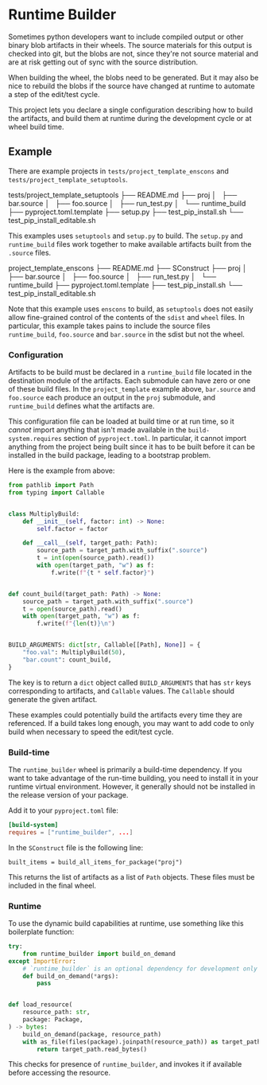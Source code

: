 # Runtime Builder

Sometimes python developers want to include compiled output or other binary blob artifacts in their wheels. The source materials for this output is checked into git, but the blobs are not, since they're not source material and are at risk getting out of sync with the source distribution.

When building the wheel, the blobs need to be generated. But it may also be nice to rebuild the blobs if the source have changed at runtime to automate a step of the edit/test cycle.

This project lets you declare a single configuration describing how to build the artifacts, and build them at runtime during the development cycle or at wheel build time.

## Example

There are example projects in `tests/project_template_enscons` and `tests/project_template_setuptools`.

tests/project_template_setuptools
├── README.md
├── proj
│   ├── bar.source
│   ├── foo.source
│   ├── run_test.py
│   └── runtime_build
├── pyproject.toml.template
├── setup.py
├── test_pip_install.sh
└── test_pip_install_editable.sh

This examples uses `setuptools` and `setup.py` to build. The `setup.py` and `runtime_build` files work together to make available artifacts built from the `.source` files.


project_template_enscons
├── README.md
├── SConstruct
├── proj
│   ├── bar.source
│   ├── foo.source
│   ├── run_test.py
│   └── runtime_build
├── pyproject.toml.template
├── test_pip_install.sh
└── test_pip_install_editable.sh

Note that this example uses `enscons` to build, as `setuptools` does not easily allow fine-grained control of the contents of the `sdist` and `wheel` files. In particular, this example takes pains to include the source files `runtime_build`, `foo.source` and `bar.source` in the sdist but not the wheel.


### Configuration

Artifacts to be build must be declared in a `runtime_build` file located in the destination module of the artifacts. Each submodule can have zero or one of these build files. In the `project_template` example above, `bar.source` and `foo.source` each produce an output in the `proj` submodule, and `runtime_build` defines what the artifacts are.

This configuration file can be loaded at build time or at run time, so it *cannot* import anything that isn't made available in the `build-system.requires` section of `pyproject.toml`. In particular, it cannot import anything from the project being built since it has to be built before it can be installed in the build package, leading to a bootstrap problem.

Here is the example from above:

```python
from pathlib import Path
from typing import Callable


class MultiplyBuild:
    def __init__(self, factor: int) -> None:
        self.factor = factor

    def __call__(self, target_path: Path):
        source_path = target_path.with_suffix(".source")
        t = int(open(source_path).read())
        with open(target_path, "w") as f:
            f.write(f"{t * self.factor}")


def count_build(target_path: Path) -> None:
    source_path = target_path.with_suffix(".source")
    t = open(source_path).read()
    with open(target_path, "w") as f:
        f.write(f"{len(t)}\n")


BUILD_ARGUMENTS: dict[str, Callable[[Path], None]] = {
    "foo.val": MultiplyBuild(50),
    "bar.count": count_build,
}
```

The key is to return a `dict` object called `BUILD_ARGUMENTS` that has `str` keys corresponding to artifacts, and `Callable` values. The `Callable` should generate the given artifact.

These examples could potentially build the artifacts every time they are referenced. If a build takes long enough, you may want to add code to only build when necessary to speed the edit/test cycle.

### Build-time

The `runtime_builder` wheel is primarily a build-time dependency. If you want to take advantage of the run-time building, you need to install it in your runtime virtual environment. However, it generally should not be installed in the release version of your package.

Add it to your `pyproject.toml` file:

```toml
[build-system]
requires = ["runtime_builder", ...]
```

In the `SConstruct` file is the following line:

`built_items = build_all_items_for_package("proj")`

This returns the list of artifacts as a list of `Path` objects. These files must be included in the final wheel.

### Runtime

To use the dynamic build capabilities at runtime, use something like this boilerplate function:

```python
try:
    from runtime_builder import build_on_demand
except ImportError:
    # `runtime_builder` is an optional dependency for development only
    def build_on_demand(*args):
        pass


def load_resource(
    resource_path: str,
    package: Package,
) -> bytes:
    build_on_demand(package, resource_path)
    with as_file(files(package).joinpath(resource_path)) as target_path:
        return target_path.read_bytes()
```

This checks for presence of `runtime_builder`, and invokes it if available before accessing the resource.
